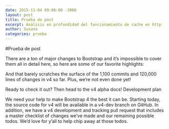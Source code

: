 ```yaml
---
date: 2015-11-04 09:00:00 -3000
layout: post
title: Prueba de post
excerpt: Análisis en profundidad del funcionamiento de cache en http
author: Susana 
categories: prueba
---
```


#Prueba de post

There are a ton of major changes to Bootstrap and it’s impossible to cover them all in detail here, so here are some of our favorite highlights:
<!-- more -->
And that barely scratches the surface of the 1,100 commits and 120,000 lines of changes in v4 so far. Plus, we’re not even done yet!

Ready to check it out? Then head to the v4 alpha docs!
Development plan

We need your help to make Bootstrap 4 the best it can be. Starting today, the source code for v4 will be available in a v4-dev branch on GitHub. In addition, we have a v4 development and tracking pull request that includes a master checklist of changes we’ve made and our remaining possible todos. We’d love for y’all to help chip away at those todos.